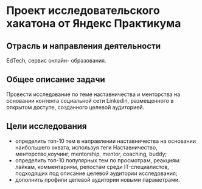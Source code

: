 # Проект исследовательского хакатона от Яндекс Практикума

## Отрасль и направления деятельности
EdTech, сервис онлайн- образования.

## Общее описание задачи
Провести исследование по теме наставничества и менторства на основании контента социальной сети Linkedin, размещенного в открытом доступе, созданного целевой аудиторией.

## Цели исследования
   - определить топ-10 тем в направлении наставничества на основании наибольшего охвата, используя теги Наставничество, менторство,коучинг, mentorship, mentor, coaching, buddy;
   - определить топ-10 популярных тем по просмотрам, реакциям: лайкам, комментариям, репостам среди IT-специалистов, подходящих под описание целевой аудитории исследования;
   - дополнить профили целевой аудитории новыми параметрами.
